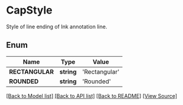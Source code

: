 # CapStyle
Style of line ending of Ink annotation line. 

## Enum
Name | Type | Value
------------ | ------------- | -------------
**RECTANGULAR** | **string** | 'Rectangular'
**ROUNDED** | **string** | 'Rounded'

[[Back to Model list]](../README.md#documentation-for-models) [[Back to API list]](../README.md#documentation-for-api-endpoints) [[Back to README]](../README.md) [[View Source]](../src/Aspose/PDF/Model/CapStyle.php)

